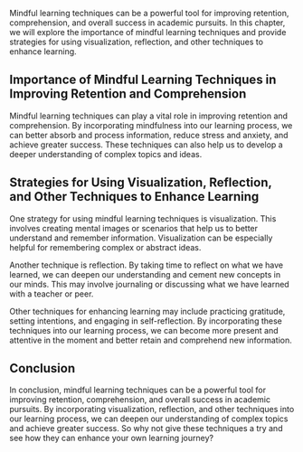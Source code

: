 
Mindful learning techniques can be a powerful tool for improving retention, comprehension, and overall success in academic pursuits. In this chapter, we will explore the importance of mindful learning techniques and provide strategies for using visualization, reflection, and other techniques to enhance learning.

Importance of Mindful Learning Techniques in Improving Retention and Comprehension
----------------------------------------------------------------------------------

Mindful learning techniques can play a vital role in improving retention and comprehension. By incorporating mindfulness into our learning process, we can better absorb and process information, reduce stress and anxiety, and achieve greater success. These techniques can also help us to develop a deeper understanding of complex topics and ideas.

Strategies for Using Visualization, Reflection, and Other Techniques to Enhance Learning
----------------------------------------------------------------------------------------

One strategy for using mindful learning techniques is visualization. This involves creating mental images or scenarios that help us to better understand and remember information. Visualization can be especially helpful for remembering complex or abstract ideas.

Another technique is reflection. By taking time to reflect on what we have learned, we can deepen our understanding and cement new concepts in our minds. This may involve journaling or discussing what we have learned with a teacher or peer.

Other techniques for enhancing learning may include practicing gratitude, setting intentions, and engaging in self-reflection. By incorporating these techniques into our learning process, we can become more present and attentive in the moment and better retain and comprehend new information.

Conclusion
----------

In conclusion, mindful learning techniques can be a powerful tool for improving retention, comprehension, and overall success in academic pursuits. By incorporating visualization, reflection, and other techniques into our learning process, we can deepen our understanding of complex topics and achieve greater success. So why not give these techniques a try and see how they can enhance your own learning journey?
